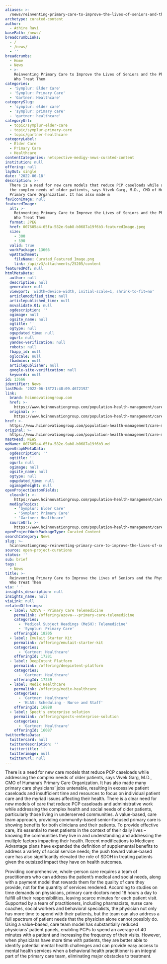 ```yaml
---
aliases: >-
  /news/reinventing-primary-care-to-improve-the-lives-of-seniors-and-the-physicians-who-treat-them
archetype: curated-content
author:
  - Athira Ravi
basePath: /news/
breadcrumbLinks:
  - /
  - /news/
  - ''
breadcrumbs:
  - Home
  - News
  - >-
    Reinventing Primary Care to Improve the Lives of Seniors and the Physicians
    Who Treat Them
categories:
  - 'Symplur: Elder Care'
  - 'Symplur: Primary Care'
  - 'Gartner: Healthcare'
categorySlug:
  - 'symplur: elder care'
  - 'symplur: primary care'
  - 'gartner: healthcare'
categoryUrl:
  - topic/symplur-elder-care
  - topic/symplur-primary-care
  - topic/gartner-healthcare
categoryLabel:
  - Elder Care
  - Primary Care
  - Healthcare
contentCategories: netspective-medigy-news-curated-content
institution: null
offering: null
layOut: single
date: '2022-06-18'
description: >-
  There is a need for new care models that reduce PCP caseloads while addressing
  the complex needs of older patients, says Vivek Garg, M.D., CMO of Humana’s
  Primary Care Organization. It has also made m
favIconImage: null
featuredImage:
  alt: >-
    Reinventing Primary Care to Improve the Lives of Seniors and the Physicians
    Who Treat Them
  format: JPEG
  href: 007605a4-65fa-582e-9ab8-b0687a19f6b3-featuredImage.jpeg
  size:
    - 300
    - 590
  valid: true
  workPackage: 13666
  wpAttachment:
    fileName: Curated_Featured_Image.png
    link: /api/v3/attachments/25205/content
featuredPdf: null
htmlMetaData:
  author: null
  description: null
  generator: null
  viewport: 'width=device-width, initial-scale=1, shrink-to-fit=no'
  articlemodified_time: null
  articlepublished_time: null
  msvalidate.01: null
  ogdescription: ''
  ogimage: null
  ogsite_name: null
  ogtitle: ''
  ogtype: null
  ogupdated_time: null
  ogurl: null
  yandex-verification: null
  robots: null
  fbapp_id: null
  oglocale: null
  fbadmins: null
  articlepublisher: null
  google-site-verification: null
  keywords: null
id: 13666
identifier: News
lastMod: '2022-06-18T21:48:09.467219Z'
link:
  brand: hcinnovationgroup.com
  href: >-
    https://www.hcinnovationgroup.com/population-health-management/care-management/blog/21271055/reinventing-primary-care-to-improve-the-lives-of-seniors-and-the-physicians-who-treat-them
  original: >-
    https://www.hcinnovationgroup.com/population-health-management/care-management/blog/21271055/reinventing-primary-care-to-improve-the-lives-of-seniors-and-the-physicians-who-treat-them
href: >-
  https://www.hcinnovationgroup.com/population-health-management/care-management/blog/21271055/reinventing-primary-care-to-improve-the-lives-of-seniors-and-the-physicians-who-treat-them
original: >-
  https://www.hcinnovationgroup.com/population-health-management/care-management/blog/21271055/reinventing-primary-care-to-improve-the-lives-of-seniors-and-the-physicians-who-treat-them
mastHead: NEWS
mdName: 007605a4-65fa-582e-9ab8-b0687a19f6b3.md
openGraphMetaData:
  ogdescription: ''
  ogtitle: ''
  ogurl: null
  ogimage: null
  ogsite_name: null
  ogtype: null
  ogupdated_time: null
  ogimageheight: null
openProjectCustomFields:
  cleanUrl: >-
    https://www.hcinnovationgroup.com/population-health-management/care-management/blog/21271055/reinventing-primary-care-to-improve-the-lives-of-seniors-and-the-physicians-who-treat-them
  medigyTopics:
    - 'Symplur: Elder Care'
    - 'Symplur: Primary Care'
    - 'Gartner: Healthcare'
  sourceUrl: >-
    https://www.hcinnovationgroup.com/population-health-management/care-management/blog/21271055/reinventing-primary-care-to-improve-the-lives-of-seniors-and-the-physicians-who-treat-them
openProjectWorkPackageType: Curated Content
searchCategory: News
slug: >-
  hcinnovationgroup-reinventing-primary-care-to-improve-the-lives-of-seniors-and-the-physicians-who-treat-them
source: open-project-curations
status: ''
sub: brief
tags:
  - News
title: >-
  Reinventing Primary Care to Improve the Lives of Seniors and the Physicians
  Who Treat Them
via: ' '
insights_description: null
insights_name: null
viaLink: null
relatedOfferings:
  - label: AZOVA - Primary Care Telemedicine
    permalink: /offering/azova---primary-care-telemedicine
    categories:
      - 'Medical Subject Headings (MeSH): Telemedicine'
      - 'Symplur: Primary Care'
    offeringId: 18205
  - label: Emulait Starter Kit
    permalink: /offering/emulait-starter-kit
    categories:
      - 'Gartner: Healthcare'
    offeringId: 17281
  - label: DeepIntent Platform
    permalink: /offering/deepintent-platform
    categories:
      - 'Gartner: Healthcare'
    offeringId: 17259
  - label: Medix Healthcare
    permalink: /offering/medix-healthcare
    categories:
      - 'Gartner: Healthcare'
      - 'KLAS: Scheduling - Nurse and Staff'
    offeringId: 16888
  - label: Spect's enterprise solution
    permalink: /offering/spects-enterprise-solution
    categories:
      - 'Gartner: Healthcare'
    offeringId: 16087
twitterMetaData:
  twittercard: null
  twitterdescription: ''
  twittertitle: ''
  twitterimage: null
  twitterurl: null
---
```

<p>There is a need for new care models that reduce PCP caseloads while addressing the complex needs of older patients, says Vivek Garg, M.D., CMO of Humana’s Primary Care Organization. It has also made many primary care physicians’ jobs untenable, resulting in excessive patient caseloads and insufficient time and resources to focus on individual patient care and the myriad issues affecting their health.
There is a clear need for new models of care that reduce PCP caseloads and administrative work while addressing the complex health and social needs of older patients, particularly those living in underserved communities.
A value-based, care team approach, providing community-based senior-focused primary care is showing benefits for both clinicians and their patients.
To provide effective care, it’s essential to meet patients in the context of their daily lives – knowing the communities they live in and understanding and addressing the multiple factors impacting their health.
Recent modifications to Medicare Advantage plans have expanded the definition of supplemental benefits to address a variety of social service needs; the push toward value-based care has also significantly elevated the role of SDOH in treating patients given the outsized impact they have on health outcomes.</p><p>Providing comprehensive, whole-person care requires a team of practitioners who can address the patient’s medical and social needs, along with a payment model that rewards them for the quality of care they provide, not for the quantity of services rendered.
According to studies on time demands on physicians, primary care doctors need 18 hours a day to fulfill all their responsibilities, leaving scarce minutes for each patient visit.
Supported by a team of practitioners, including pharmacists, nurse care coaches, social workers and behavioral specialists, the physician not only has more time to spend with their patients, but the team can also address a full spectrum of patient needs that the physician alone cannot possibly do.
Using a value-based, care team model has substantially reduced physicians’ patient panels, enabling PCPs to spend an average of 40 minutes with a patient and increasing the frequency of their visits.
However, when physicians have more time with patients, they are better able to identify potential mental health challenges and can provide easy access to mental health services when a behavioral health practitioner is an integral part of the primary care team, eliminating major obstacles to treatment.</p>